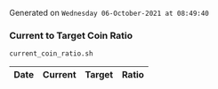 Generated on `Wednesday 06-October-2021 at 08:49:40`

### Current to Target Coin Ratio
`current_coin_ratio.sh`

Date|Current|Target|Ratio
---|---|---|---
